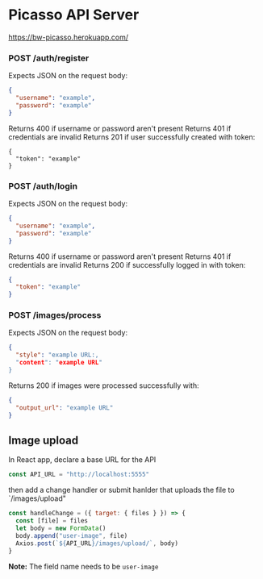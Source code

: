 # Picasso API Server

https://bw-picasso.herokuapp.com/

### POST /auth/register

Expects JSON on the request body:

```json
{
  "username": "example",
  "password": "example"
}
```
Returns 400 if username or password aren't present
Returns 401 if credentials are invalid
Returns 201 if user successfully created with token:
```
{
  "token": "example"
}
```

### POST /auth/login

Expects JSON on the request body:

```json
{
  "username": "example",
  "password": "example"
}
```

Returns 400 if username or password aren't present
Returns 401 if credentials are invalid
Returns 200 if successfully logged in with token:

```json
{
  "token": "example"
}
```

### POST /images/process

Expects JSON on the request body:

```json
{
  "style": "example URL:,
  "content": "example URL"
}
```

Returns 200 if images were processed successfully with:

```json
{
  "output_url": "example URL"
}
```

## Image upload

In React app, declare a base URL for the API

```js
const API_URL = "http://localhost:5555"
```

then add a change handler or submit hanlder that uploads the file to `/images/upload"

```js
const handleChange = ({ target: { files } }) => {
  const [file] = files
  let body = new FormData()
  body.append("user-image", file)
  Axios.post(`${API_URL}/images/upload/`, body)
}
```

**Note:** The field name needs to be `user-image`

